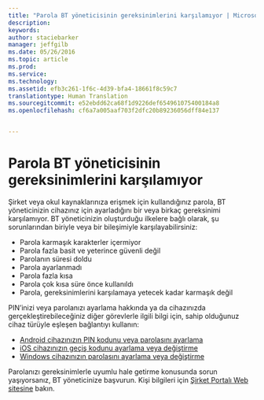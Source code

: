 ```yaml
---
title: "Parola BT yöneticisinin gereksinimlerini karşılamıyor | Microsoft Intune"
description: 
keywords: 
author: staciebarker
manager: jeffgilb
ms.date: 05/26/2016
ms.topic: article
ms.prod: 
ms.service: 
ms.technology: 
ms.assetid: efb3c261-1f6c-4d39-bfa4-18661f8c59c7
translationtype: Human Translation
ms.sourcegitcommit: e52ebdd62ca68f1d9226def654961075400184a8
ms.openlocfilehash: cf6a7a005aaf703f2dfc20b89236056dff84e137


---
```


# Parola BT yöneticisinin gereksinimlerini karşılamıyor

Şirket veya okul kaynaklarınıza erişmek için kullandığınız parola, BT yöneticinizin cihazınız için ayarladığını bir veya birkaç gereksinimi karşılamıyor. BT yöneticinizin oluşturduğu ilkelere bağlı olarak, şu sorunlarından biriyle veya bir bileşimiyle karşılayabilirsiniz:

- Parola karmaşık karakterler içermiyor
- Parola fazla basit ve yeterince güvenli değil
- Parolanın süresi doldu
- Parola ayarlanmadı
- Parola fazla kısa
- Parola çok kısa süre önce kullanıldı
- Parola, gereksinimlerini karşılamaya yetecek kadar karmaşık değil

PIN’inizi veya parolanızı ayarlama hakkında ya da cihazınızda gerçekleştirebileceğiniz diğer görevlerle ilgili bilgi için, sahip olduğunuz cihaz türüyle eşleşen bağlantıyı kullanın:

- [Android cihazınızın PIN kodunu veya parolasını ayarlama](set-your-pin-or-password-android.md)
- [iOS cihazınızın geçiş kodunu ayarlama veya değiştirme](set-or-change-your-passcode-ios.md)
- [Windows cihazınızın parolasını ayarlama veya değiştirme](set-or-change-your-password-windows.md)

Parolanızı gereksinimlerle uyumlu hale getirme konusunda sorun yaşıyorsanız, BT yöneticinize başvurun. Kişi bilgileri için [Şirket Portalı Web sitesine](http://portal.manage.microsoft.com) bakın.


<!--HONumber=Jun16_HO4-->


